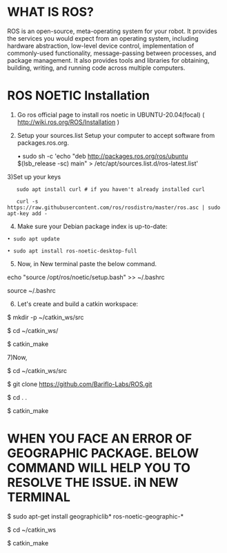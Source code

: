 # WHAT IS ROS?

 ROS is an open-source, meta-operating system for your robot. It provides the services you would expect from an operating system, including hardware abstraction, low-level device control, implementation of commonly-used functionality, message-passing between processes, and package management. It also provides tools and libraries for obtaining, building, writing, and running code across multiple computers.
# ROS NOETIC Installation

 1) Go ros official page to install ros noetic in UBUNTU-20.04(focal) ( http://wiki.ros.org/ROS/Installation )

 2) Setup your sources.list
      Setup your computer to accept software from packages.ros.org.
    
    •  sudo sh -c 'echo "deb http://packages.ros.org/ros/ubuntu $(lsb_release -sc) main" > /etc/apt/sources.list.d/ros-latest.list'
    
 3)Set up your keys
      
       sudo apt install curl # if you haven't already installed curl
      
       curl -s https://raw.githubusercontent.com/ros/rosdistro/master/ros.asc | sudo apt-key add -
  
  4) Make sure your Debian package index is up-to-date:
    
    • sudo apt update

    • sudo apt install ros-noetic-desktop-full
    
 5)  Now, in New terminal paste the below command. 
 
   echo "source /opt/ros/noetic/setup.bash" >> ~/.bashrc
   
   source ~/.bashrc
   
 6) Let's create and build a catkin workspace:

   $ mkdir -p ~/catkin_ws/src

   $ cd ~/catkin_ws/

   $ catkin_make
   
 7)Now, 
 
  $ cd ~/catkin_ws/src

  $  git clone https://github.com/Bariflo-Labs/ROS.git

  $ cd  . .
  
  $ catkin_make
  
# WHEN YOU FACE AN ERROR OF GEOGRAPHIC PACKAGE. BELOW COMMAND WILL HELP YOU TO RESOLVE THE ISSUE. iN NEW TERMINAL

   $ sudo apt-get install geographiclib* ros-noetic-geographic-*
   
   $ cd ~/catkin_ws
   
   $ catkin_make

 
